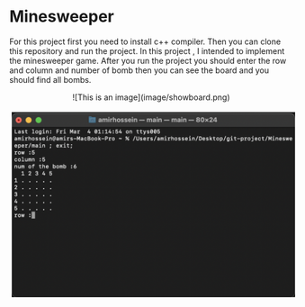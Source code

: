 # Minesweeper
For this project first you need to install c++ compiler. Then you can clone this repository and run the project.
In this project , I intended to implement the minesweeper game.
After you run the project you should enter the row and column and number of bomb then you can see the board and you should find all bombs.
<br>
<p align="center">![This is an image](image/showboard.png)</p>
<img src="image/showboard.png" style="vertical-align:top; margin:4px">
